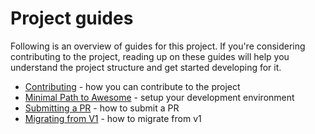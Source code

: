 # Project guides

Following is an overview of guides for this project. If you're considering contributing to the project, reading up on these guides will help you understand the project structure and get started developing for it.

- [Contributing](./contributing.md) - how you can contribute to the project
- [Minimal Path to Awesome](./mpa.md) - setup your development environment
- [Submitting a PR](./submitting-pr.md) - how to submit a PR
- [Migrating from V1](./migrate-from-v1.md) - how to migrate from v1
